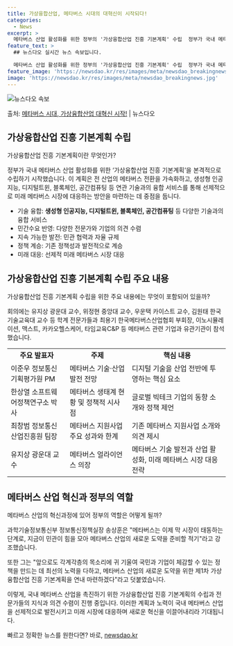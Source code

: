 ```yaml
---
title: 가상융합산업, 메타버스 시대의 대혁신이 시작되다!
categories:
  - News
excerpt: >
  메타버스 산업 활성화를 위한 정부의 '가상융합산업 진흥 기본계획' 수립  정부가 국내 메타버스 산업 활성화를…
feature_text: >
  ## 뉴스다오 실시간 뉴스 속보입니다.

  메타버스 산업 활성화를 위한 정부의 '가상융합산업 진흥 기본계획' 수립  정부가 국내 메타버스 산업 활성화를…
feature_image: 'https://newsdao.kr/res/images/meta/newsdao_breakingnews.jpg'
image: 'https://newsdao.kr/res/images/meta/newsdao_breakingnews.jpg'
---
```


![뉴스다오 속보](https://newsdao.kr/res/images/meta/newsdao_breakingnews.jpg)

<p>출처: <a href="https://newsdao.kr/4636" rel="dofollow">메타버스 시대, 가상융합산업 대혁신 시작!</a> | 뉴스다오</p>

<h2 data-ke-size="size26">가상융합산업 진흥 기본계획 수립</h2>
가상융합산업 진흥 기본계획이란 무엇인가?
<p data-ke-size="size16">정부가 국내 메타버스 산업 활성화를 위한 ‘가상융합산업 진흥 기본계획’을 본격적으로 수립하기 시작했습니다. 이 계획은 전 산업의 메타버스 전환을 가속화하고, 생성형 인공지능, 디지털트윈, 블록체인, 공간컴퓨팅 등 연관 기술과의 융합 서비스를 통해 선제적으로 미래 메타버스 시장에 대응하는 방안을 마련하는 데 중점을 둡니다.</p>
<ul>
    <li>기술 융합: <b>생성형 인공지능, 디지털트윈, 블록체인, 공간컴퓨팅</b> 등 다양한 기술과의 융합 서비스</li>
    <li>민간수요 반영: 다양한 전문가와 기업의 의견 수렴</li>
    <li>지속 가능한 발전: 민관 협력과 자율 규제</li>
    <li>정책 계승: 기존 정책성과 발전적으로 계승</li>
    <li>미래 대응: 선제적 미래 메타버스 시장 대응</li>
</ul>

<h2 data-ke-size="size26">가상융합산업 진흥 기본계획 수립 주요 내용</h2>
가상융합산업 진흥 기본계획 수립을 위한 주요 내용에는 무엇이 포함되어 있을까?
<p data-ke-size="size16">회의에는 유지상 광운대 교수, 위정현 중앙대 교수, 우운택 카이스트 교수, 김원태 한국기술교육대 교수 등 학계 전문가들과 최용기 한국메타버스산업협회 부회장, 이노시뮬레이션, 맥스트, 카카오헬스케어, 타임교육C&P 등 메타버스 관련 기업과 유관기관이 참석했습니다.</p>
<table>
    <tr>
        <td style="text-align: center;"><b>주요 발표자</b></td>
        <td style="text-align: center;"><b>주제</b></td>
        <td style="text-align: center;"><b>핵심 내용</b></td>
    </tr>
    <tr>
        <td>이준우 정보통신기획평가원 PM</td>
        <td>메타버스 기술·산업 발전 전망</td>
        <td>디지털 기술을 산업 전반에 투영하는 핵심 요소</td>
    </tr>
    <tr>
        <td>한상열 소프트웨어정책연구소 박사</td>
        <td>메타버스 생태계 현황 및 정책적 시사점</td>
        <td>글로벌 빅테크 기업의 동향 소개와 정책 제언</td>
    </tr>
    <tr>
        <td>최창범 정보통신산업진흥원 팀장</td>
        <td>메타버스 지원사업 주요 성과와 한계</td>
        <td>기존 메타버스 지원사업 소개와 의견 제시</td>
    </tr>
    <tr>
        <td>유지상 광운대 교수</td>
        <td>메타버스 얼라이언스 의장</td>
        <td>메타버스 기술 발전과 산업 활성화, 미래 메타버스 시장 대응 전략</td>
    </tr>
</table>

<h2 data-ke-size="size26">메타버스 산업 혁신과 정부의 역할</h2>
메타버스 산업의 혁신과정에 있어 정부의 역할은 어떻게 될까?
<p data-ke-size="size16">과학기술정보통신부 정보통신정책실장 송상훈은 "메타버스는 이제 막 시장이 태동하는 단계로, 지금이 민관이 힘을 모아 메타버스 산업의 새로운 도약을 준비할 적기"라고 강조했습니다.</p>
<p data-ke-size="size16">또한 그는 "앞으로도 각계각층의 목소리에 귀 기울여 국민과 기업이 체감할 수 있는 정책을 만드는 데 최선의 노력을 다하고, 메타버스 산업의 새로운 도약을 위한 제1차 가상융합산업 진흥 기본계획을 연내 마련하겠다"라고 덧붙였습니다.</p>

이렇게, 국내 메타버스 산업을 촉진하기 위한 가상융합산업 진흥 기본계획의 수립과 전문가들의 지식과 의견 수렴이 진행 중입니다. 이러한 계획과 노력이 국내 메타버스 산업을 선제적으로 발전시키고 미래 시장에 대응하며 새로운 혁신을 이끌어내리라 기대됩니다. 

빠르고 정확한 뉴스를 원한다면? 바로, <a href="https://newsdao.kr" rel="dofollow">newsdao.kr</a>


